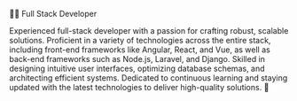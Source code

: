 👨‍💻 Full Stack Developer

Experienced full-stack developer with a passion for crafting robust, scalable solutions. Proficient in a variety of technologies across the entire stack, including front-end frameworks like Angular, React, and Vue, as well as back-end frameworks such as Node.js, Laravel, and Django. Skilled in designing intuitive user interfaces, optimizing database schemas, and architecting efficient systems. Dedicated to continuous learning and staying updated with the latest technologies to deliver high-quality solutions. 🚀
